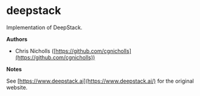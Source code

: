 # deepstack
Implementation of DeepStack.

**Authors**

* Chris Nicholls ([https://github.com/cgnicholls](https://github.com/cgnicholls))

**Notes**

See [https://www.deepstack.ai](https://www.deepstack.ai/) for the original website.
